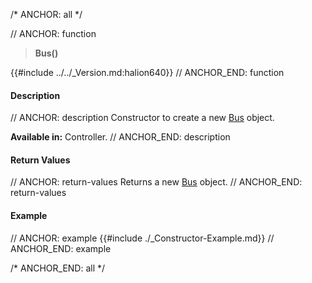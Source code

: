 /* ANCHOR: all */

// ANCHOR: function
>**Bus()**

{{#include ../../_Version.md:halion640}}
// ANCHOR_END: function

#### Description

// ANCHOR: description
Constructor to create a new [Bus](./Bus.md) object.

**Available in:** Controller.
// ANCHOR_END: description

#### Return Values

// ANCHOR: return-values
Returns a new [Bus](./Bus.md) object.
// ANCHOR_END: return-values

#### Example

// ANCHOR: example
{{#include ./_Constructor-Example.md}}
// ANCHOR_END: example

/* ANCHOR_END: all */